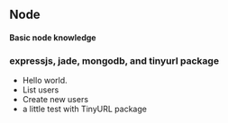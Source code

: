 Node
----

#### Basic node knowledge
### expressjs, jade, mongodb, and tinyurl package

* Hello world.
* List users
* Create new users
* a little test with TinyURL package
